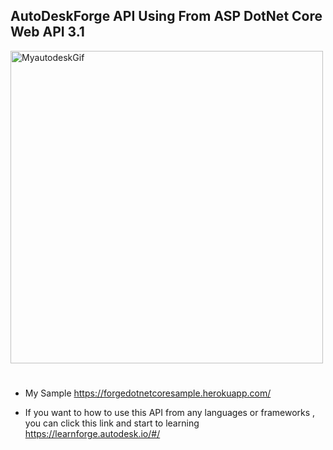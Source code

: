 
## AutoDeskForge API Using From ASP DotNet Core Web API 3.1



<div class="container"><a href="/gif/myautodeskgif-ZGjqyJ" title="MyautodeskGif"><img src="https://i.makeagif.com/media/9-03-2020/ZGjqyJ.gif" alt="MyautodeskGif" style="width:500px;"></a></div>



# 


* My Sample https://forgedotnetcoresample.herokuapp.com/

* If you want to how to use this API from any languages or frameworks , you can click this link and start to learning
https://learnforge.autodesk.io/#/




